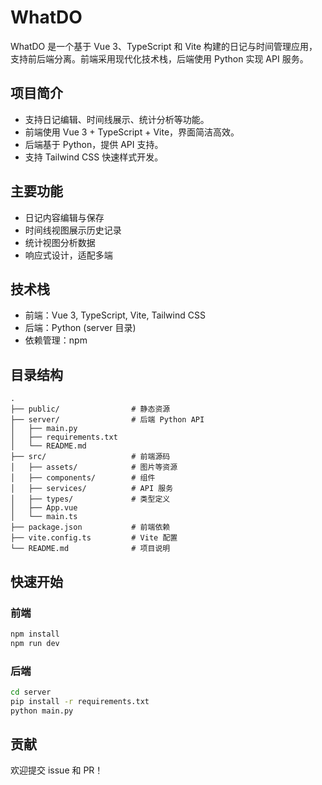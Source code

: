 # WhatDO

WhatDO 是一个基于 Vue 3、TypeScript 和 Vite 构建的日记与时间管理应用，支持前后端分离。前端采用现代化技术栈，后端使用 Python 实现 API 服务。

## 项目简介

- 支持日记编辑、时间线展示、统计分析等功能。
- 前端使用 Vue 3 + TypeScript + Vite，界面简洁高效。
- 后端基于 Python，提供 API 支持。
- 支持 Tailwind CSS 快速样式开发。

## 主要功能

- 日记内容编辑与保存
- 时间线视图展示历史记录
- 统计视图分析数据
- 响应式设计，适配多端

## 技术栈

- 前端：Vue 3, TypeScript, Vite, Tailwind CSS
- 后端：Python (server 目录)
- 依赖管理：npm

## 目录结构

```
.
├── public/                # 静态资源
├── server/                # 后端 Python API
│   ├── main.py
│   ├── requirements.txt
│   └── README.md
├── src/                   # 前端源码
│   ├── assets/            # 图片等资源
│   ├── components/        # 组件
│   ├── services/          # API 服务
│   ├── types/             # 类型定义
│   ├── App.vue
│   └── main.ts
├── package.json           # 前端依赖
├── vite.config.ts         # Vite 配置
└── README.md              # 项目说明
```

## 快速开始

### 前端

```bash
npm install
npm run dev
```

### 后端

```bash
cd server
pip install -r requirements.txt
python main.py
```

## 贡献

欢迎提交 issue 和 PR！
